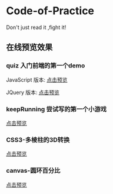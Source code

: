 # Code-of-Practice
Don't just read it ,fight it!

## 在线预览效果

### quiz 入门前端的第一个demo

JavaScript 版本: [点击预览](http://selinayu.cc/Code-of-Practice/quiz/javascript/index.html)

JQuery 版本: [点击预览](http://selinayu.cc/Code-of-Practice/quiz/jquery/index.html)




### keepRunning 尝试写的第一个小游戏

[点击预览](http://selinayu.cc/Code-of-Practice/keepRunning/BallGame.html)

### CSS3-多棱柱的3D转换
[点击预览](http://selinayu.cc/Code-of-Practice/css3-multi-prism/index.html)



### canvas-圆环百分比
[点击预览](http://selinayu.cc/Code-of-Practice/canvasPerCircle/index.html)
